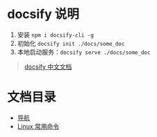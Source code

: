 
# docsify 说明

1. 安装 `npm i docsify-cli -g`
2. 初始化 `docsify init ./docs/some_doc`
3. 本地启动服务：`docsify serve ./docs/some_doc`

> [docsify 中文文档](https://docsify.now.sh/zh-cn/)


# 文档目录
- [导航](//blog.kail.xyz/docsify)
- [Linux 常用命令](//blog.kail.xyz/docsify/docs/linux)